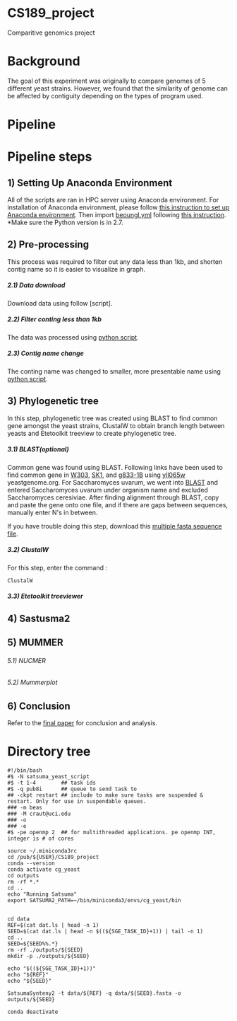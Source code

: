 # CS189_project

Comparitive genomics project

# Background

The goal of this experiment was originally to compare genomes of 5 different yeast strains. However, we found that the similarity of genome can be affected by contiguity depending on the types of program used.

# Pipeline

# Pipeline steps

## 1) Setting Up Anaconda Environment
All of the scripts are ran in HPC server using Anaconda environment. For installation of Anaconda environment, please follow [this instruction to set up Anaconda environment](https://docs.conda.io/projects/conda/en/latest/user-guide/install/linux.html). Then import [beoungl.yml](https://github.com/cvraut/CS189_project/blob/master/beoungl.yml) following [this instruction](https://docs.conda.io/projects/conda/en/latest/user-guide/tasks/manage-environments.html). 
*Make sure the Python version is in 2.7.

## 2) Pre-processing
This process was required to filter out any data less than 1kb, and shorten contig name so it is easier to visualize in graph.

##### 2.1) Data download
Download data using follow [script].

##### 2.2) Filter conting less than 1kb
The data was processed using [python script](https://github.com/cvraut/CS189_project/blob/master/scripts/ren_condensed.py). 

##### 2.3) Contig name change
The conting name was changed to smaller, more presentable name using [python script](https://github.com/cvraut/CS189_project/blob/master/scripts/ren_contigs.py).

## 3) Phylogenetic tree
In this step, phylogenetic tree was created using BLAST to find common gene amongst the yeast strains, ClustalW to obtain branch length between yeasts and Etetoolkit treeview to create phylogenetic tree.

##### 3.1) BLAST(optional)
Common gene was found using BLAST. Following links have been used to find common gene in [W303](https://blast.ncbi.nlm.nih.gov/Blast.cgi?PAGE_TYPE=BlastSearch&PROG_DEF=blastn&BLAST_SPEC=Assembly&ASSEMBLY_NAME=GCA_000766265.2), [SK1](https://blast.ncbi.nlm.nih.gov/Blast.cgi?PAGE_TYPE=BlastSearch&PROG_DEF=blastn&BLAST_SPEC=Assembly&ASSEMBLY_NAME=GCA_002250225.1), and [g833-1B](https://blast.ncbi.nlm.nih.gov/Blast.cgi?PAGE_TYPE=BlastSearch&PROG_DEF=blastn&BLAST_SPEC=Assembly&ASSEMBLY_NAME=GCA_000766265.2) using [yll065w](https://www.yeastgenome.org/locus/S000003988) yeastgenome.org. For Saccharomyces uvarum, we went into [BLAST](https://blast.ncbi.nlm.nih.gov/Blast.cgi?PROGRAM=blastn&PAGE_TYPE=BlastSearch&LINK_LOC=blasthome) and entered Saccharomyces uvarum under organism name and excluded Saccharomyces ceresiviae. After finding alignment through BLAST, copy and paste the gene onto one file, and if there are gaps between sequences, manually enter N's in between. 

If you have trouble doing this step, download this [multiple fasta sequence file](https://github.com/cvraut/CS189_project/blob/master/yll065w.fasta).

##### 3.2) ClustalW

For this step, enter the command :

```
ClustalW
```

##### 3.3) Etetoolkit treeviewer

## 4) Sastusma2

## 5) MUMMER

###### 5.1) NUCMER

###### 5.2) Mummerplot

## 6) Conclusion
Refer to the [final paper](https://docs.google.com/document/d/1KNQ6TGLGn5cANC1CSuzZIuPjTDEG9VN8L9dKRxzwwns/edit) for conclusion and analysis.

# Directory tree

```
#!/bin/bash
#$ -N satsuma_yeast_script
#$ -t 1-4        ## task ids
#$ -q pub8i      ## queue to send task to
## -ckpt restart ## include to make sure tasks are suspended & restart. Only for use in suspendable queues.
### -m beas
### -M craut@uci.edu
### -o
### -e
#$ -pe openmp 2  ## for multithreaded applications. pe openmp INT, integer is # of cores

source ~/.miniconda3rc
cd /pub/${USER}/CS189_project
conda --version
conda activate cg_yeast
cd outputs
rm -rf *.*
cd ..
echo "Running Satsuma"
export SATSUMA2_PATH=~/bin/miniconda3/envs/cg_yeast/bin


cd data
REF=$(cat dat.ls | head -n 1)
SEED=$(cat dat.ls | head -n $((${SGE_TASK_ID}+1)) | tail -n 1)
cd ..
SEED=${SEED%%.*}
rm -rf ./outputs/${SEED}
mkdir -p ./outputs/${SEED}

echo "$((${SGE_TASK_ID}+1))"
echo "${REF}"
echo "${SEED}"

SatsumaSynteny2 -t data/${REF} -q data/${SEED}.fasta -o outputs/${SEED}

conda deactivate
```
